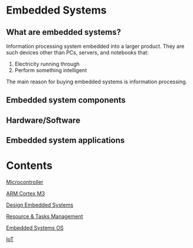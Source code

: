 # Embedded Systems

## What are embedded systems?

Information processing system embedded into a larger product. They are such devices other than PCs, servers, and notebooks that:

1. Electricity running through
2. Perform something intelligent

The main reason for buying embedded systems is information processing.

## Embedded system components

## Hardware/Software

## Embedded system applications

# Contents

[Microcontroller](Embedded%20Systems%20077c2aa4afb84f5688735bf42b9a812b/Microcontroller%20765337c9cd534b9f8a01650f83a34fee.md)

[ARM Cortex M3](Embedded%20Systems%20077c2aa4afb84f5688735bf42b9a812b/ARM%20Cortex%20M3%2092e2acf05da540b08c05fcc59218e546.md)

[Design Embedded Systems](Embedded%20Systems%20077c2aa4afb84f5688735bf42b9a812b/Design%20Embedded%20Systems%209f003d7e53ab47b795adbbde270e8151.md)

[Resource & Tasks Management](Embedded%20Systems%20077c2aa4afb84f5688735bf42b9a812b/Resource%20&%20Tasks%20Management%205d32b7d056404057be87d7e2bd51ed46.md)

[Embedded Systems OS](Embedded%20Systems%20077c2aa4afb84f5688735bf42b9a812b/Embedded%20Systems%20OS%20fa9c795049ac40e2b05ebdcb8ad46596.md)

[IoT](Embedded%20Systems%20077c2aa4afb84f5688735bf42b9a812b/IoT%207361ed237e074608838f8310b5fb53df.md)
